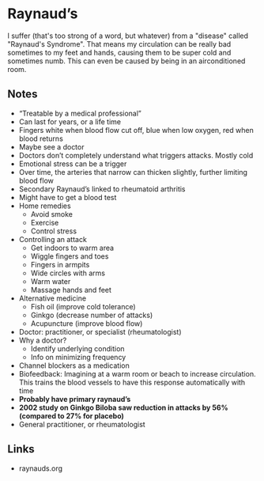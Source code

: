 # Raynaud’s

I suffer \(that's too strong of a word, but whatever\) from a "disease" called "Raynaud's Syndrome". That means my circulation can be really bad sometimes to my feet and hands, causing them to be super cold and sometimes numb. This can even be caused by being in an airconditioned room.

## Notes

* “Treatable by a medical professional”
* Can last for years, or a life time
* Fingers white when blood flow cut off, blue when low oxygen, red when blood returns
* Maybe see a doctor
* Doctors don’t completely understand what triggers attacks. Mostly cold
* Emotional stress can be a trigger
* Over time, the arteries that narrow can thicken slightly, further limiting blood flow
* Secondary Raynaud’s linked to rheumatoid arthritis
* Might have to get a blood test
* Home remedies
  * Avoid smoke
  * Exercise
  * Control stress
* Controlling an attack
  * Get indoors to warm area
  * Wiggle fingers and toes
  * Fingers in armpits
  * Wide circles with arms
  * Warm water
  * Massage hands and feet
* Alternative medicine
  * Fish oil \(improve cold tolerance\)
  * Ginkgo \(decrease number of attacks\)
  * Acupuncture \(improve blood flow\)
* Doctor: practitioner, or specialist \(rheumatologist\)
* Why a doctor?
  * Identify underlying condition
  * Info on minimizing frequency
* Channel blockers as a medication
* Biofeedback: Imagining at a warm room or beach to increase circulation. This trains the blood vessels to have this response automatically with time
* **Probably have primary raynaud’s**
* **2002 study on Ginkgo Biloba saw reduction in attacks by 56% \(compared to 27% for placebo\)**
* General practitioner, or rheumatologist

## Links

* raynauds.org

